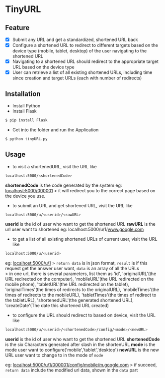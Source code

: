 # TinyURL

## Feature

- [x] Submit any URL and get a standardized, shortened URL back
- [x] Configure a shortened URL to redirect to different targets based on the device type (mobile, tablet, desktop) of the user navigating to the shortened URL
- [x] Navigating to a shortened URL should redirect to the appropriate target URL based on the device type
- [x] User can retrieve a list of all existing shortened URLs, including time since creation and target URLs (each with number of redirects)

## Installation

- Install Python
- Install Flask 
```bash
$ pip install Flask
```
- Get into the folder and run the Application
```bash
$ python tinyURL.py
```

## Usage

- to visit a shortenedURL, visit the URL like
```bash
localhost:5000/<shortenedCode>
```
**shortenedCode** is the code generated by the system
eg: [localhost:5000/000001](localhost:5000/000001)
	> it will redirect you to the correct page based on the device you use.

- to submit an URL and get shortened URL, visit the URL like
```bash
localhost:5000/u/<userid>/<rawURL>
```
**userid** is the id of user who want to get the shortened URL
**rawURL** is the url user want to shortened
eg: localhost:5000/u/1/www.google.com


- to get a list of all existing shortened URLs of current user, visit the URL like
```bash
localhost:5000/u/<userid>
```
eg: [localhost:5000/u/1](localhost:5000/u/1)
    > `return data` is in json format, `result` is if this request get the answer user want, `data` is an array of all the URLs <br>
    > in one url, there is several parameters, list them as 'id', 'originalURL'(the URL redirected on the computer), 'mobileURL'(the URL redirected on the mobile phone), 'tabletURL'(the URL redirected on the tablet), 'originalTimes'(the times of redirects to the originalURL), 'mobileTimes'(the times of redirects to the mobileURL), 'tabletTimes'(the times of redirect to the tabletURL), 'shortenedURL'(the generated shortened URL), 'createDate'(The date this shortened URL created)


- to configure the URL should redirect to based on device, visit the URL like 
```bash
localhost:5000/u/<userid>/<shortenedCode>/config/<mode>/<newURL>
```
**userid** is the id of user who want to get the shortened URL
**shortenedCode** is the six Characters generated after slash in the shortenURL
**mode** is the mode user want to configure('mobile','tablet','desktop')
**newURL** is the new URL user want to change to in the mode of `mode`

eg: [localhost:5000/u/1/000001/config/mobile/m.google.com](localhost:5000/u/1/000001/config/mobile/m.google.com)
	> if succeed, `return data` include the modified url data, shown in the `data` part
